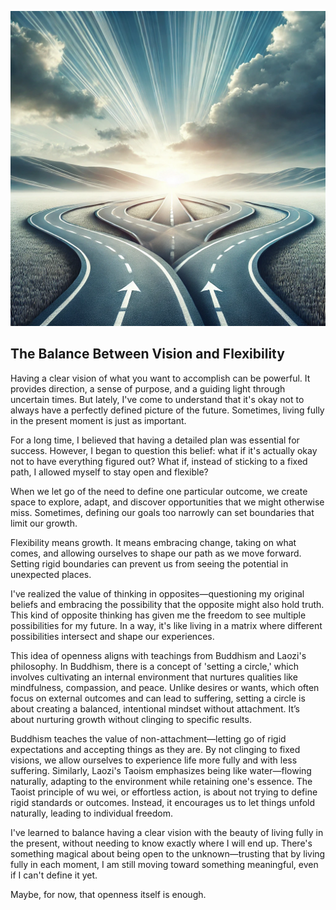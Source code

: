 ![JN_20241010.png](media/JN_20241010.png)

## The Balance Between Vision and Flexibility

Having a clear vision of what you want to accomplish can be powerful. It provides direction, a sense of purpose, and a guiding light through uncertain times. But lately, I've come to understand that it's okay not to always have a perfectly defined picture of the future. Sometimes, living fully in the present moment is just as important.

For a long time, I believed that having a detailed plan was essential for success. However, I began to question this belief: what if it's actually okay not to have everything figured out? What if, instead of sticking to a fixed path, I allowed myself to stay open and flexible?

When we let go of the need to define one particular outcome, we create space to explore, adapt, and discover opportunities that we might otherwise miss. Sometimes, defining our goals too narrowly can set boundaries that limit our growth.

Flexibility means growth. It means embracing change, taking on what comes, and allowing ourselves to shape our path as we move forward. Setting rigid boundaries can prevent us from seeing the potential in unexpected places.

I've realized the value of thinking in opposites—questioning my original beliefs and embracing the possibility that the opposite might also hold truth. This kind of opposite thinking has given me the freedom to see multiple possibilities for my future. In a way, it's like living in a matrix where different possibilities intersect and shape our experiences.

This idea of openness aligns with teachings from Buddhism and Laozi's philosophy. In Buddhism, there is a concept of 'setting a circle,' which involves cultivating an internal environment that nurtures qualities like mindfulness, compassion, and peace. Unlike desires or wants, which often focus on external outcomes and can lead to suffering, setting a circle is about creating a balanced, intentional mindset without attachment. It’s about nurturing growth without clinging to specific results.

Buddhism teaches the value of non-attachment—letting go of rigid expectations and accepting things as they are. By not clinging to fixed visions, we allow ourselves to experience life more fully and with less suffering. Similarly, Laozi's Taoism emphasizes being like water—flowing naturally, adapting to the environment while retaining one's essence. The Taoist principle of wu wei, or effortless action, is about not trying to define rigid standards or outcomes. Instead, it encourages us to let things unfold naturally, leading to individual freedom.

I've learned to balance having a clear vision with the beauty of living fully in the present, without needing to know exactly where I will end up. There's something magical about being open to the unknown—trusting that by living fully in each moment, I am still moving toward something meaningful, even if I can't define it yet.

Maybe, for now, that openness itself is enough.